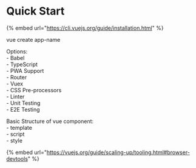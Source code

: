 # Quick Start

{% embed url="https://cli.vuejs.org/guide/installation.html" %}

vue create app-name

Options:\
\- Babel\
\- TypeScript\
\- PWA Support\
\- Router\
\- Vuex\
\- CSS Pre-processors\
\- Linter\
\- Unit Testing\
\- E2E Testing

Basic Structure of vue component:\
\- template\
\- script\
\- style



{% embed url="https://vuejs.org/guide/scaling-up/tooling.html#browser-devtools" %}
